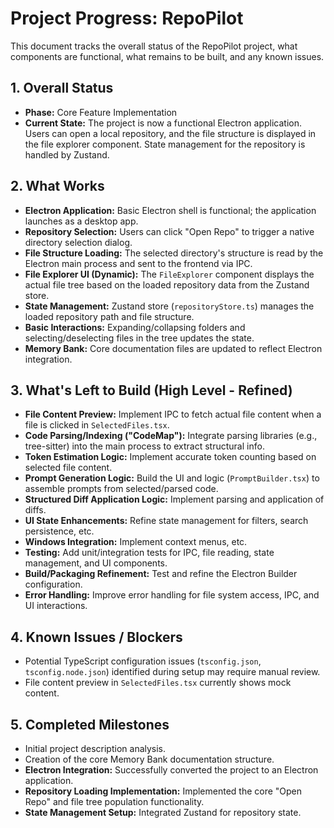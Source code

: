 # Project Progress: RepoPilot

This document tracks the overall status of the RepoPilot project, what components are functional, what remains to be built, and any known issues.

## 1. Overall Status

-   **Phase:** Core Feature Implementation
-   **Current State:** The project is now a functional Electron application. Users can open a local repository, and the file structure is displayed in the file explorer component. State management for the repository is handled by Zustand.

## 2. What Works

-   **Electron Application:** Basic Electron shell is functional; the application launches as a desktop app.
-   **Repository Selection:** Users can click "Open Repo" to trigger a native directory selection dialog.
-   **File Structure Loading:** The selected directory's structure is read by the Electron main process and sent to the frontend via IPC.
-   **File Explorer UI (Dynamic):** The `FileExplorer` component displays the actual file tree based on the loaded repository data from the Zustand store.
-   **State Management:** Zustand store (`repositoryStore.ts`) manages the loaded repository path and file structure.
-   **Basic Interactions:** Expanding/collapsing folders and selecting/deselecting files in the tree updates the state.
-   **Memory Bank:** Core documentation files are updated to reflect Electron integration.

## 3. What's Left to Build (High Level - Refined)

-   **File Content Preview:** Implement IPC to fetch actual file content when a file is clicked in `SelectedFiles.tsx`.
-   **Code Parsing/Indexing ("CodeMap"):** Integrate parsing libraries (e.g., tree-sitter) into the main process to extract structural info.
-   **Token Estimation Logic:** Implement accurate token counting based on selected file content.
-   **Prompt Generation Logic:** Build the UI and logic (`PromptBuilder.tsx`) to assemble prompts from selected/parsed code.
-   **Structured Diff Application Logic:** Implement parsing and application of diffs.
-   **UI State Enhancements:** Refine state management for filters, search persistence, etc.
-   **Windows Integration:** Implement context menus, etc.
-   **Testing:** Add unit/integration tests for IPC, file reading, state management, and UI components.
-   **Build/Packaging Refinement:** Test and refine the Electron Builder configuration.
-   **Error Handling:** Improve error handling for file system access, IPC, and UI interactions.

## 4. Known Issues / Blockers

-   Potential TypeScript configuration issues (`tsconfig.json`, `tsconfig.node.json`) identified during setup may require manual review.
-   File content preview in `SelectedFiles.tsx` currently shows mock content.

## 5. Completed Milestones

-   Initial project description analysis.
-   Creation of the core Memory Bank documentation structure.
-   **Electron Integration:** Successfully converted the project to an Electron application.
-   **Repository Loading Implementation:** Implemented the core "Open Repo" and file tree population functionality.
-   **State Management Setup:** Integrated Zustand for repository state.